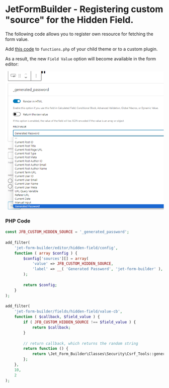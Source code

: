 # JetFormBuilder - Registering custom "source" for the Hidden Field.

The following code allows you to register own resource for fetching the form value. 

Add [this code](#php-code) to `functions.php` of your child theme or to a custom plugin. 

As a result, the new `Field Value` option will become available in the form editor:

![image](/03-jet-form-builder/common-use-cases/register-hidden-field-source/assets/hidden-field.png)

### PHP Code
```php
const JFB_CUSTOM_HIDDEN_SOURCE = '_generated_password';

add_filter(
	'jet-form-builder/editor/hidden-field/config',
	function ( array $config ) {
		$config['sources'][] = array(
			'value' => JFB_CUSTOM_HIDDEN_SOURCE,
			'label' => __( 'Generated Password', 'jet-form-builder' ),
		);

		return $config;
	}
);

add_filter(
	'jet-form-builder/fields/hidden-field/value-cb',
	function ( $callback, $field_value ) {
		if ( JFB_CUSTOM_HIDDEN_SOURCE !== $field_value ) {
			return $callback;
		}

		// return callback, which returns the random string
		return function () {
			return \Jet_Form_Builder\Classes\Security\Csrf_Tools::generate();
		};
	},
	10,
	2
);
```
